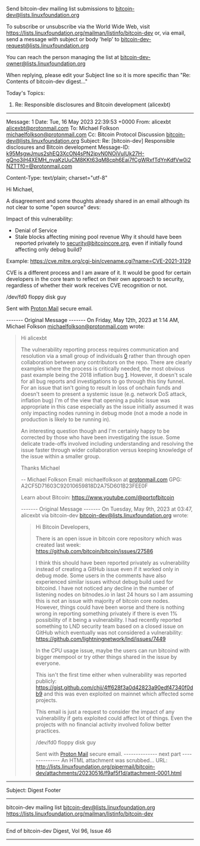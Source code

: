 Send bitcoin-dev mailing list submissions to
	bitcoin-dev@lists.linuxfoundation.org

To subscribe or unsubscribe via the World Wide Web, visit
	https://lists.linuxfoundation.org/mailman/listinfo/bitcoin-dev
or, via email, send a message with subject or body 'help' to
	bitcoin-dev-request@lists.linuxfoundation.org

You can reach the person managing the list at
	bitcoin-dev-owner@lists.linuxfoundation.org

When replying, please edit your Subject line so it is more specific
than "Re: Contents of bitcoin-dev digest..."


Today's Topics:

   1. Re: Responsible disclosures and Bitcoin development (alicexbt)


----------------------------------------------------------------------

Message: 1
Date: Tue, 16 May 2023 22:39:53 +0000
From: alicexbt <alicexbt@protonmail.com>
To: Michael Folkson <michaelfolkson@protonmail.com>
Cc: Bitcoin Protocol Discussion
	<bitcoin-dev@lists.linuxfoundation.org>
Subject: Re: [bitcoin-dev] Responsible disclosures and Bitcoin
	development
Message-ID:
	<k95MsgwJmus2shEQ3XcON4sPN2jpvN0NOiVuIUk27H-gQno3iH4XEMH_nyaKzUuCM8KKt63qM8cph6Eai7fCgWRxfTdYnKdfVw0i2NZTTf0=@protonmail.com>
	
Content-Type: text/plain; charset="utf-8"

Hi Michael,

A disagreement and some thoughts already shared in an email although its not clear to some "open source" devs:

Impact of this vulnerability:

- Denial of Service
- Stale blocks affecting mining pool revenue
Why it should have been reported privately to security@bitcoincore.org, even if initially found affecting only debug build?

Example: https://cve.mitre.org/cgi-bin/cvename.cgi?name=CVE-2021-3129

CVE is a different process and I am aware of it. It would be good for certain developers in the core team to reflect on their own approach to security, regardless of whether their work receives CVE recognition or not.

/dev/fd0
floppy disk guy

Sent with [Proton Mail](https://proton.me/) secure email.

------- Original Message -------
On Friday, May 12th, 2023 at 1:14 AM, Michael Folkson <michaelfolkson@protonmail.com> wrote:

> Hi alicexbt
>
> The vulnerability reporting process requires communication and resolution via a small group of individuals [0] rather than through open collaboration between any contributors on the repo. There are clearly examples where the process is critically needed, the most obvious past example being the 2018 inflation bug [1]. However, it doesn't scale for all bug reports and investigations to go through this tiny funnel. For an issue that isn't going to result in loss of onchain funds and doesn't seem to present a systemic issue (e.g. network DoS attack, inflation bug) I'm of the view that opening a public issue was appropriate in this case especially as the issue initially assumed it was only impacting nodes running in debug mode (not a mode a node in production is likely to be running in).
>
> An interesting question though and I'm certainly happy to be corrected by those who have been investigating the issue. Some delicate trade-offs involved including understanding and resolving the issue faster through wider collaboration versus keeping knowledge of the issue within a smaller group.
>
> Thanks
> Michael
>
> [0]: https://github.com/bitcoin/bitcoin/blob/master/SECURITY.md
> [1]: https://bitcoincore.org/en/2018/09/20/notice/
>
> --
> Michael Folkson
> Email: michaelfolkson at [protonmail.com](http://protonmail.com/)
> GPG: A2CF5D71603C92010659818D2A75D601B23FEE0F
>
> Learn about Bitcoin: https://www.youtube.com/@portofbitcoin
>
> ------- Original Message -------
> On Tuesday, May 9th, 2023 at 03:47, alicexbt via bitcoin-dev <bitcoin-dev@lists.linuxfoundation.org> wrote:
>
>> Hi Bitcoin Developers,
>>
>> There is an open issue in bitcoin core repository which was created last week: https://github.com/bitcoin/bitcoin/issues/27586
>>
>> I think this should have been reported privately as vulnerability instead of creating a GitHub issue even if it worked only in debug mode. Some users in the comments have also experienced similar issues without debug build used for bitcoind. I have not noticed any decline in the number of listening nodes on bitnodes.io in last 24 hours so I am assuming this is not an issue with majority of bitcoin core nodes. However, things could have been worse and there is nothing wrong in reporting something privately if there is even 1% possibility of it being a vulnerability. I had recently reported something to LND security team based on a closed issue on GitHub which eventually was not considered a vulnerability: https://github.com/lightningnetwork/lnd/issues/7449
>>
>> In the CPU usage issue, maybe the users can run bitcoind with bigger mempool or try other things shared in the issue by everyone.
>>
>> This isn't the first time either when vulnerability was reported publicly: https://gist.github.com/chjj/4ff628f3a0d42823a90edf47340f0db9 and this was even exploited on mainnet which affected some projects.
>>
>> This email is just a request to consider the impact of any vulnerability if gets exploited could affect lot of things. Even the projects with no financial activity involved follow better practices.
>>
>> /dev/fd0
>> floppy disk guy
>>
>> Sent with [Proton Mail](https://proton.me/) secure email.
-------------- next part --------------
An HTML attachment was scrubbed...
URL: <http://lists.linuxfoundation.org/pipermail/bitcoin-dev/attachments/20230516/f9af5f1d/attachment-0001.html>

------------------------------

Subject: Digest Footer

_______________________________________________
bitcoin-dev mailing list
bitcoin-dev@lists.linuxfoundation.org
https://lists.linuxfoundation.org/mailman/listinfo/bitcoin-dev


------------------------------

End of bitcoin-dev Digest, Vol 96, Issue 46
*******************************************
